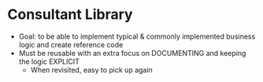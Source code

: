 # Consultant Library

- Goal: to be able to implement typical & commonly implemented business logic and create reference code
- Must be reusable with an extra focus on DOCUMENTING and keeping the logic EXPLICIT
  - When revisited, easy to pick up again


